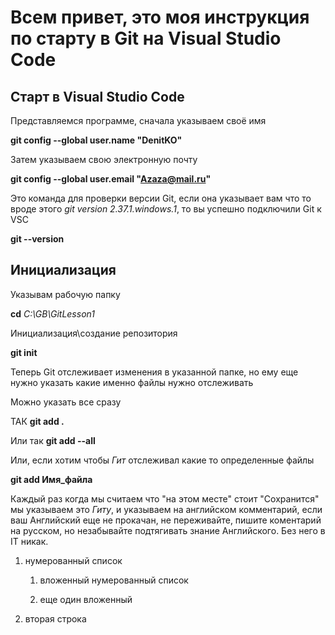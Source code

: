 # Всем привет, это моя инструкция по старту в Git на Visual Studio Code
## Старт в Visual Studio Code
Представляемся программе, сначала указываем своё имя

**git config --global user.name "DenitKO"**

Затем указываем свою электронную почту

**git config --global user.email "Azaza@mail.ru"**

Это команда для проверки версии Git, если она указывает вам что то вроде этого 
*git version 2.37.1.windows.1*, то вы успешно подключили Git к VSC

**git --version**

## Инициализация

Указывам рабочую папку

**cd** *C:\GB\GitLesson1*

Инициализация\создание репозитория

**git init**

Теперь Git отслеживает изменения в указанной папке, но ему еще нужно указать какие именно файлы нужно отслеживать

Можно указать все сразу

ТАК
**git add .**

Или так
**git add --all**

Или, если хотим чтобы *Гит* отслеживал какие то определенные файлы

**git add Имя_файла**

Каждый раз когда мы считаем что "на этом месте" стоит "Сохранится" мы указываем это *Гиту*, и указываем на английском комментарий, если ваш Английский еще не прокачан, не переживайте, пишите коментарий на русском, но незабывайте подтягивать знание Английского. Без него в IT никак.



1. нумерованный список
    
    1. вложенный нумерованный список

    2. еще один вложенный

2. вторая строка